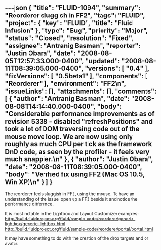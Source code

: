---json
{
  "title": "FLUID-1094",
  "summary": "Reorderer sluggish in FF2",
  "tags": "FLUID",
  "project": {
    "key": "FLUID",
    "title": "Fluid Infusion"
  },
  "type": "Bug",
  "priority": "Major",
  "status": "Closed",
  "resolution": "Fixed",
  "assignee": "Antranig Basman",
  "reporter": "Justin Obara",
  "date": "2008-08-05T12:57:33.000-0400",
  "updated": "2008-08-11T08:39:05.000-0400",
  "versions": [
    "0.4"
  ],
  "fixVersions": [
    "0.5beta1"
  ],
  "components": [
    "Reorderer"
  ],
  "environment": "FF2\n",
  "issueLinks": [],
  "attachments": [],
  "comments": [
    {
      "author": "Antranig Basman",
      "date": "2008-08-08T14:14:40.000-0400",
      "body": "Considerable performance improvements as of revision 5338 - disabled \"refreshPositions\" and took a lot of DOM traversing code out of the mouse move loop. We are now using only roughly as much CPU per tick as the framework DnD code, as seen by the profiler - it feels very much snappier.\n"
    },
    {
      "author": "Justin Obara",
      "date": "2008-08-11T08:39:05.000-0400",
      "body": "Verified fix using FF2 (Mac OS 10.5, Win XP)\n"
    }
  ]
}
---
The reorderer feels sluggish in FF2, using the mouse. To have an understanding of the issue, open up a FF3 beside it and notice the performance difference.

It is most notable in the Lightbox and Layout Customizer examples:\
<http://build.fluidproject.org/fluid/sample-code/reorderer/generic-lightbox/generic-lightbox.html>\
<http://build.fluidproject.org/fluid/sample-code/reorderer/portal/portal.html>

It may have something to do with the creation of the drop targets and or avatar.

        